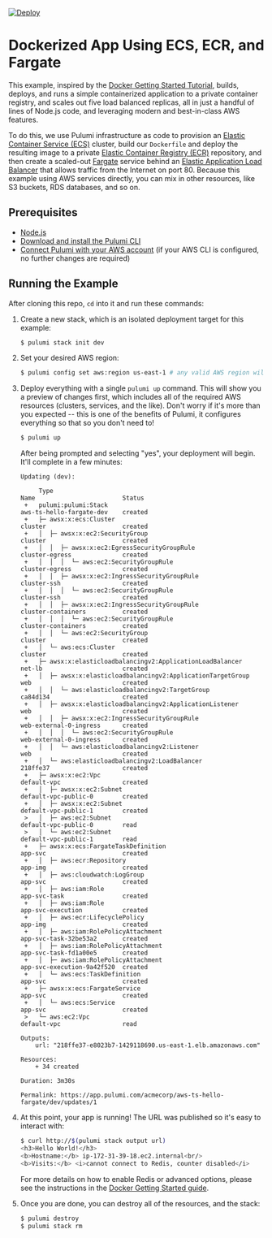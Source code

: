 [![Deploy](https://get.pulumi.com/new/button.svg)](https://app.pulumi.com/new?template=https://github.com/pulumi/examples/blob/master/aws-ts-hello-fargate/README.md)

# Dockerized App Using ECS, ECR, and Fargate

This example, inspired by the [Docker Getting Started Tutorial](https://docs.docker.com/get-started/), builds, deploys,
and runs a simple containerized application to a private container registry, and scales out five load balanced replicas,
all in just a handful of lines of Node.js code, and leveraging modern and best-in-class AWS features.

To do this, we use Pulumi infrastructure as code to provision an
[Elastic Container Service (ECS)](https://aws.amazon.com/ecs/) cluster, build our `Dockerfile` and deploy the
resulting image to a private [Elastic Container Registry (ECR)](https://aws.amazon.com/ecr/) repository, and then create
a scaled-out [Fargate](https://aws.amazon.com/fargate/) service behind an
[Elastic Application Load Balancer](https://aws.amazon.com/elasticloadbalancing/) that allows traffic from the Internet
on port 80. Because this example using AWS services directly, you can mix in other resources, like S3 buckets, RDS
databases, and so on.

## Prerequisites

- [Node.js](https://nodejs.org/en/download/)
- [Download and install the Pulumi CLI](https://www.pulumi.com/docs/get-started/install/)
- [Connect Pulumi with your AWS account](https://www.pulumi.com/docs/intro/cloud-providers/aws/setup/) (if your AWS CLI is configured, no further changes are required)

## Running the Example

After cloning this repo, `cd` into it and run these commands:

1. Create a new stack, which is an isolated deployment target for this example:

    ```bash
    $ pulumi stack init dev
    ```

2. Set your desired AWS region:

    ```bash
    $ pulumi config set aws:region us-east-1 # any valid AWS region will work
    ```

3. Deploy everything with a single `pulumi up` command. This will show you a preview of changes first, which
   includes all of the required AWS resources (clusters, services, and the like). Don't worry if it's more than
   you expected -- this is one of the benefits of Pulumi, it configures everything so that so you don't need to!

    ```bash
    $ pulumi up
    ```

    After being prompted and selecting "yes", your deployment will begin. It'll complete in a few minutes:

    ```
    Updating (dev):

         Type                                                        Name                        Status
     +   pulumi:pulumi:Stack                                         aws-ts-hello-fargate-dev    created
     +   ├─ awsx:x:ecs:Cluster                                       cluster                     created
     +   │  ├─ awsx:x:ec2:SecurityGroup                              cluster                     created
     +   │  │  ├─ awsx:x:ec2:EgressSecurityGroupRule                 cluster-egress              created
     +   │  │  │  └─ aws:ec2:SecurityGroupRule                       cluster-egress              created
     +   │  │  ├─ awsx:x:ec2:IngressSecurityGroupRule                cluster-ssh                 created
     +   │  │  │  └─ aws:ec2:SecurityGroupRule                       cluster-ssh                 created
     +   │  │  ├─ awsx:x:ec2:IngressSecurityGroupRule                cluster-containers          created
     +   │  │  │  └─ aws:ec2:SecurityGroupRule                       cluster-containers          created
     +   │  │  └─ aws:ec2:SecurityGroup                              cluster                     created
     +   │  └─ aws:ecs:Cluster                                       cluster                     created
     +   ├─ awsx:x:elasticloadbalancingv2:ApplicationLoadBalancer    net-lb                      created
     +   │  ├─ awsx:x:elasticloadbalancingv2:ApplicationTargetGroup  web                         created
     +   │  │  └─ aws:elasticloadbalancingv2:TargetGroup             ca84d134                    created
     +   │  ├─ awsx:x:elasticloadbalancingv2:ApplicationListener     web                         created
     +   │  │  ├─ awsx:x:ec2:IngressSecurityGroupRule                web-external-0-ingress      created
     +   │  │  │  └─ aws:ec2:SecurityGroupRule                       web-external-0-ingress      created
     +   │  │  └─ aws:elasticloadbalancingv2:Listener                web                         created
     +   │  └─ aws:elasticloadbalancingv2:LoadBalancer               218ffe37                    created
     +   ├─ awsx:x:ec2:Vpc                                           default-vpc                 created
     +   │  ├─ awsx:x:ec2:Subnet                                     default-vpc-public-0        created
     +   │  ├─ awsx:x:ec2:Subnet                                     default-vpc-public-1        created
     >   │  ├─ aws:ec2:Subnet                                        default-vpc-public-0        read
     >   │  └─ aws:ec2:Subnet                                        default-vpc-public-1        read
     +   ├─ awsx:x:ecs:FargateTaskDefinition                         app-svc                     created
     +   │  ├─ aws:ecr:Repository                                    app-img                     created
     +   │  ├─ aws:cloudwatch:LogGroup                               app-svc                     created
     +   │  ├─ aws:iam:Role                                          app-svc-task                created
     +   │  ├─ aws:iam:Role                                          app-svc-execution           created
     +   │  ├─ aws:ecr:LifecyclePolicy                               app-img                     created
     +   │  ├─ aws:iam:RolePolicyAttachment                          app-svc-task-32be53a2       created
     +   │  ├─ aws:iam:RolePolicyAttachment                          app-svc-task-fd1a00e5       created
     +   │  ├─ aws:iam:RolePolicyAttachment                          app-svc-execution-9a42f520  created
     +   │  └─ aws:ecs:TaskDefinition                                app-svc                     created
     +   ├─ awsx:x:ecs:FargateService                                app-svc                     created
     +   │  └─ aws:ecs:Service                                       app-svc                     created
     >   └─ aws:ec2:Vpc                                              default-vpc                 read

    Outputs:
        url: "218ffe37-e8023b7-1429118690.us-east-1.elb.amazonaws.com"

    Resources:
        + 34 created

    Duration: 3m30s

    Permalink: https://app.pulumi.com/acmecorp/aws-ts-hello-fargate/dev/updates/1
    ```

4. At this point, your app is running! The URL was published so it's easy to interact with:

    ```bash
    $ curl http://$(pulumi stack output url)
    <h3>Hello World!</h3>
    <b>Hostname:</b> ip-172-31-39-18.ec2.internal<br/>
    <b>Visits:</b> <i>cannot connect to Redis, counter disabled</i>
    ```

   For more details on how to enable Redis or advanced options, please see the instructions in the
   [Docker Getting Started guide](https://docs.docker.com/get-started/part6/).

6. Once you are done, you can destroy all of the resources, and the stack:

    ```bash
    $ pulumi destroy
    $ pulumi stack rm
    ```
